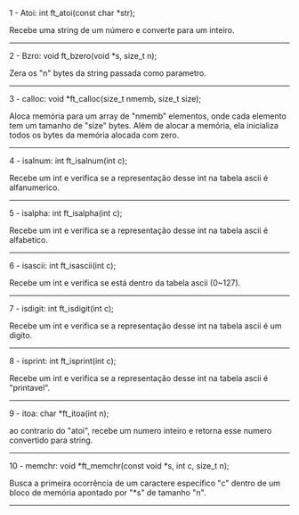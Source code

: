 1 - Atoi:
int		ft_atoi(const char *str);

Recebe uma string de um número e converte para um inteiro.

--------------------------------------------------------------------------------------------

2 - Bzro:
void	ft_bzero(void *s, size_t n);

Zera os "n" bytes da string passada como parametro.

--------------------------------------------------------------------------------------------

3 - calloc:
void	*ft_calloc(size_t nmemb, size_t size);

Aloca memória para um array de "nmemb" elementos, onde cada elemento tem um tamanho de "size" bytes. Além de alocar a memória, ela inicializa todos os bytes da memória alocada com zero.

--------------------------------------------------------------------------------------------

4 - isalnum:
int		ft_isalnum(int c);

Recebe um int e verifica se a representação desse int na tabela ascii é alfanumerico.

--------------------------------------------------------------------------------------------

5 - isalpha:
int		ft_isalpha(int c);

Recebe um int e verifica se a representação desse int na tabela ascii é alfabetico.

--------------------------------------------------------------------------------------------

6 - isascii:
int		ft_isascii(int c);

Recebe um int e verifica se está dentro da tabela ascii (0~127).

--------------------------------------------------------------------------------------------

7 - isdigit:
int		ft_isdigit(int c);

Recebe um int e verifica se a representação desse int na tabela ascii é um digito.

--------------------------------------------------------------------------------------------

8 - isprint:
int		ft_isprint(int c);

Recebe um int e verifica se a representação desse int na tabela ascii é "printavel".

--------------------------------------------------------------------------------------------

9 - itoa:
char	*ft_itoa(int n);

ao contrario do "atoi", recebe um numero inteiro e retorna esse numero convertido para string.

--------------------------------------------------------------------------------------------

10 - memchr:
void	*ft_memchr(const void *s, int c, size_t n);

Busca a primeira ocorrência de um caractere específico "c" dentro de um bloco de memória apontado por "*s" de tamanho "n".

--------------------------------------------------------------------------------------------
